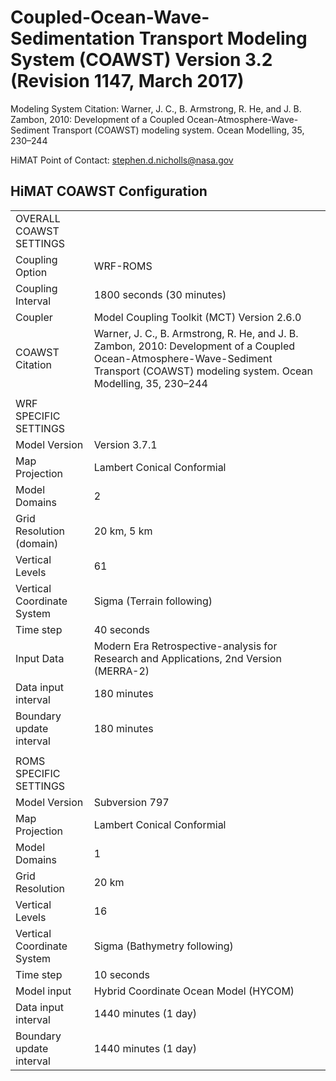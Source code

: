 # Coupled-Ocean-Wave-Sedimentation Transport Modeling System (COAWST) Version 3.2 (Revision 1147, March 2017)

Modeling System Citation:  Warner, J. C., B. Armstrong, R. He, and J. B. Zambon, 2010: Development of a Coupled Ocean-Atmosphere-Wave-Sediment Transport (COAWST) modeling system. Ocean Modelling, 35, 230–244

HiMAT Point of Contact: stephen.d.nicholls@nasa.gov

## HiMAT COAWST Configuration

| | |
|:-----|:-----|
| OVERALL COAWST SETTINGS | 
| Coupling Option | WRF-ROMS | 
| Coupling Interval | 1800 seconds (30 minutes) | 
| Coupler | Model Coupling Toolkit (MCT) Version 2.6.0 |
| COAWST Citation | Warner, J. C., B. Armstrong, R. He, and J. B. Zambon, 2010: Development of a Coupled Ocean-Atmosphere-Wave-Sediment Transport (COAWST) modeling system. Ocean Modelling, 35, 230–244 | 
| | 
| WRF SPECIFIC SETTINGS | 
| Model Version | Version 3.7.1 |
| Map Projection | Lambert Conical Conformial | 
| Model Domains | 2 |
| Grid Resolution (domain) | 20 km, 5 km | 
| Vertical Levels | 61 | 
| Vertical Coordinate System | Sigma (Terrain following) |
| Time step | 40 seconds |
| Input Data | Modern Era Retrospective-analysis for Research and Applications, 2nd Version (MERRA-2) | 
| Data input interval | 180 minutes |
| Boundary update interval | 180 minutes |
| |
| ROMS SPECIFIC SETTINGS | 
| Model Version | Subversion 797 |
| Map Projection | Lambert Conical Conformial | 
| Model Domains | 1 |
| Grid Resolution | 20 km | 
| Vertical Levels | 16 | 
| Vertical Coordinate System | Sigma (Bathymetry following) |
| Time step | 10 seconds |
| Model input | Hybrid Coordinate Ocean Model (HYCOM) |
| Data input interval | 1440 minutes (1 day) |
| Boundary update interval | 1440 minutes (1 day)

